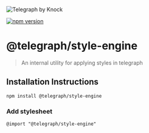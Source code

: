 ![Telegraph by Knock](https://github.com/knocklabs/telegraph/assets/29106675/9b5022e3-b02c-4582-ba57-3d6171e45e44)

[![npm version](https://img.shields.io/npm/v/@telegraph/button.svg)](https://www.npmjs.com/package/@telegraph/style-engine)

# @telegraph/style-engine
> An internal utility for applying styles in telegraph

## Installation Instructions

```
npm install @telegraph/style-engine
```

### Add stylesheet
```
@import "@telegraph/style-engine"
```

